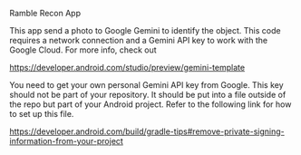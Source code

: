 Ramble Recon App


This app send a photo to Google Gemini to identify the object. This code requires a network connection and a Gemini API key to work with the Google Cloud. For more info, check out 


https://developer.android.com/studio/preview/gemini-template


You need to get your own personal Gemini API key from Google. This key should not be part of your repository. It should be put into a file outside of the repo but part of your Android project. Refer to the following link for how to set up this file.



https://developer.android.com/build/gradle-tips#remove-private-signing-information-from-your-project